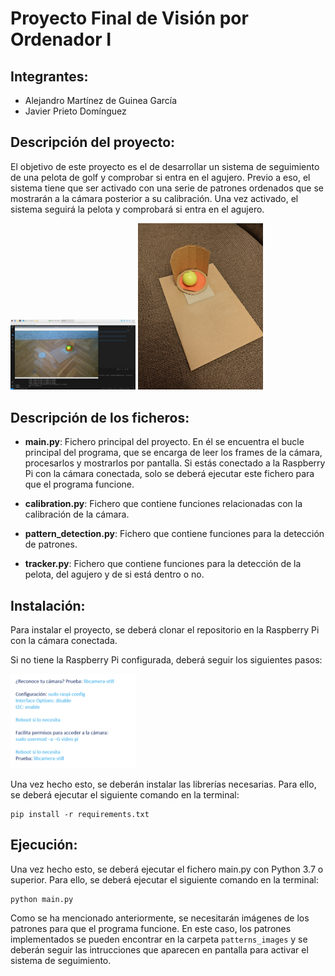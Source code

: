 # Proyecto Final de Visión por Ordenador I

## Integrantes:
- Alejandro Martínez de Guinea García
- Javier Prieto Domínguez

## Descripción del proyecto:
El objetivo de este proyecto es el de desarrollar un sistema de seguimiento de una pelota de golf y comprobar si entra en el agujero. Previo a eso, el sistema tiene que ser activado con una serie de patrones ordenados que se mostrarán a la cámara posterior a su calibración. Una vez activado, el sistema seguirá la pelota y comprobará si entra en el agujero.

<img src="report_images/2023-12-06-155544_1920x1080_scrot.png" alt="drawing" width="200"/>
<img src="report_images/WhatsApp Image 2023-12-08 at 10.07.17 (3).jpeg" alt="drawing" width="200"/>


## Descripción de los ficheros:
- **main.py**: Fichero principal del proyecto. En él se encuentra el bucle principal del programa, que se encarga de leer los frames de la cámara, procesarlos y mostrarlos por pantalla. Si estás conectado a la Raspberry Pi con la cámara conectada, solo se deberá ejecutar este fichero para que el programa funcione.

- **calibration.py**: Fichero que contiene funciones relacionadas con la calibración de la cámara.

- **pattern_detection.py**: Fichero que contiene funciones para la detección de patrones.

- **tracker.py**: Fichero que contiene funciones para la detección de la pelota, del agujero y de si está dentro o no.

## Instalación:
Para instalar el proyecto, se deberá clonar el repositorio en la Raspberry Pi con la cámara conectada.

Si no tiene la Raspberry Pi configurada, deberá seguir los siguientes pasos:


<img src="report_images/Screenshot 2023-12-07 at 12.51.07.png" alt="drawing" width="200"/>

Una vez hecho esto, se deberán instalar las librerías necesarias. Para ello, se deberá ejecutar el siguiente comando en la terminal:
```
pip install -r requirements.txt
```

## Ejecución:
Una vez hecho esto, se deberá ejecutar el fichero main.py con Python 3.7 o superior. Para ello, se deberá ejecutar el siguiente comando en la terminal:

```
python main.py
```

Como se ha mencionado anteriormente, se necesitarán imágenes de los patrones para que el programa funcione. En este caso, los patrones implementados se pueden encontrar en la carpeta ```patterns_images``` y se deberán seguir las intrucciones que aparecen en pantalla para activar el sistema de seguimiento.


